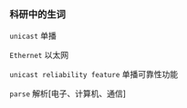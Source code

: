 ### 科研中的生词



`unicast` 单播

`Ethernet`  以太网

`unicast reliability feature`  单播可靠性功能

`parse`  解析[电子、计算机、通信]
